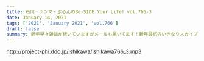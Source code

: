 ```yaml
---
title: 石川・ホンマ・ぶるんのBe-SIDE Your Life! vol.766-3
date: January 14, 2021
tags: ['2021', 'January 2021', 'vol.766']
draft: false
summary: 新年早々雑談が続いていますがメールも届いてます！新年最初のいきなりスカイプもありますよ！
---
```


http://project-phi.ddo.jp/ishikawa/ishikawa766_3.mp3
